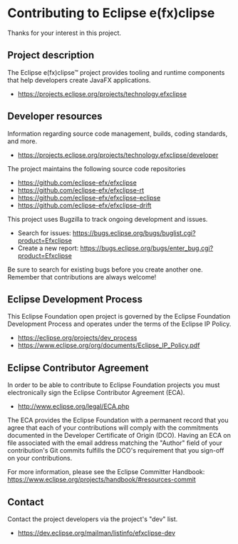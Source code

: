 # Contributing to Eclipse e(fx)clipse

Thanks for your interest in this project.

## Project description

The Eclipse e(fx)clipse™ project provides tooling and runtime components that
help developers create JavaFX applications.

* https://projects.eclipse.org/projects/technology.efxclipse

## Developer resources

Information regarding source code management, builds, coding standards, and
more.

* https://projects.eclipse.org/projects/technology.efxclipse/developer

The project maintains the following source code repositories

* https://github.com/eclipse-efx/efxclipse
* https://github.com/eclipse-efx/efxclipse-rt
* https://github.com/eclipse-efx/efxclipse-eclipse
* https://github.com/eclipse-efx/efxclipse-drift

This project uses Bugzilla to track ongoing development and issues.

* Search for issues:
   https://bugs.eclipse.org/bugs/buglist.cgi?product=Efxclipse
* Create a new report:
   https://bugs.eclipse.org/bugs/enter_bug.cgi?product=Efxclipse

Be sure to search for existing bugs before you create another one. Remember that
contributions are always welcome!

## Eclipse Development Process

This Eclipse Foundation open project is governed by the Eclipse Foundation
Development Process and operates under the terms of the Eclipse IP Policy.

* https://eclipse.org/projects/dev_process
* https://www.eclipse.org/org/documents/Eclipse_IP_Policy.pdf

## Eclipse Contributor Agreement

In order to be able to contribute to Eclipse Foundation projects you must
electronically sign the Eclipse Contributor Agreement (ECA).

* http://www.eclipse.org/legal/ECA.php

The ECA provides the Eclipse Foundation with a permanent record that you agree
that each of your contributions will comply with the commitments documented in
the Developer Certificate of Origin (DCO). Having an ECA on file associated with
the email address matching the "Author" field of your contribution's Git commits
fulfills the DCO's requirement that you sign-off on your contributions.

For more information, please see the Eclipse Committer Handbook:
https://www.eclipse.org/projects/handbook/#resources-commit

## Contact

Contact the project developers via the project's "dev" list.

* https://dev.eclipse.org/mailman/listinfo/efxclipse-dev

